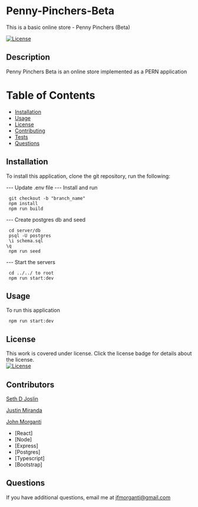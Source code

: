 # Penny-Pinchers-Beta

This is a basic online store - Penny Pinchers (Beta)

[![License](https://img.shields.io/badge/License-Apache_2.0-blue.svg)](https://opensource.org/licenses/Apache-2.0)

## Description

Penny Pinchers Beta is an online store implemented as a PERN application

# Table of Contents

- [Installation](#installation)
- [Usage](#usage)
- [License](#license)
- [Contributing](#contributing)
- [Tests](#tests)
- [Questions](#questions)

## Installation

To install this application, clone the git repository, run the following:

--- Update .env file
--- Install and run

```
 git checkout -b "branch_name"
 npm install
 npm run build
```

--- Create postgres db and seed

```
 cd server/db
 psql -U postgres
 \i schema.sql
\q
 npm run seed
```

--- Start the servers

```
 cd ../../ to root
 npm run start:dev
```

## Usage

To run this application

```
 npm run start:dev
```

## License

This work is covered under license. Click the license badge for details about the license.  
[![License](https://img.shields.io/badge/License-Apache_2.0-blue.svg)](https://opensource.org/licenses/Apache-2.0)

## Contributors

[Seth D Joslin](https://github.com/Seth-D-Joslin)

[Justin Miranda](https://github.com/justanda)

[John Morganti](https://github.com/jfmorganti)

- [React]
- [Node]
- [Express]
- [Postgres]
- [Typescript]
- [Bootstrap]

## Questions

If you have additional questions, email me at [jfmorganti@gmail.com](mailto:jfmorganti@gmail.com)
